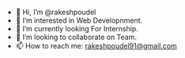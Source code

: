 - 👋 Hi, I’m @rakeshpoudel
- 👀 I’m interested in Web Developnment.
- 🌱 I’m currently looking For Internship.
- 💞️ I’m looking to collaborate on Team.
- 📫 How to reach me: rakeshpoudel91@gmail.com

<!---
rakeshpoudel/rakeshpoudel is a ✨ special ✨ repository because its `README.md` (this file) appears on your GitHub profile.
You can click the Preview link to take a look at your changes.
--->
